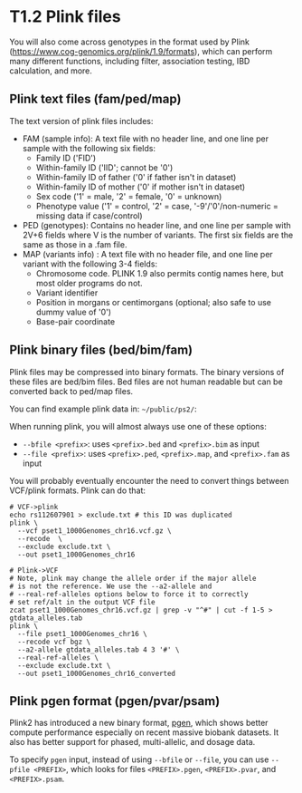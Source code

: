 # T1.2 Plink files

You will also come across genotypes in the format used by Plink (https://www.cog-genomics.org/plink/1.9/formats), which can perform many different functions, including filter, association testing, IBD calculation, and more.

## Plink text files (fam/ped/map)
The text version of plink files includes:

* FAM (sample info): A text file with no header line, and one line per sample with the following six fields:
  - Family ID ('FID')
  - Within-family ID ('IID'; cannot be '0')
  - Within-family ID of father ('0' if father isn't in dataset)
  - Within-family ID of mother ('0' if mother isn't in dataset)
  - Sex code ('1' = male, '2' = female, '0' = unknown)
  - Phenotype value ('1' = control, '2' = case, '-9'/'0'/non-numeric = missing data if case/control)
* PED (genotypes): Contains no header line, and one line per sample with 2V+6 fields where V is the number of variants. The first six fields are the same as those in a .fam file. 
* MAP (variants info) : A text file with no header file, and one line per variant with the following 3-4 fields:
  - Chromosome code. PLINK 1.9 also permits contig names here, but most older programs do not.
  - Variant identifier
  - Position in morgans or centimorgans (optional; also safe to use dummy value of '0')
  - Base-pair coordinate

## Plink binary files (bed/bim/fam)

Plink files may be compressed into binary formats. The binary versions of these files are bed/bim files. Bed files are not human readable but can be converted back to ped/map files.

You can find example plink data in: `~/public/ps2/`:

When running plink, you will almost always use one of these options:
* `--bfile <prefix>`: uses `<prefix>.bed` and `<prefix>.bim` as input
* `--file <prefix>`: uses `<prefix>.ped`, `<prefix>.map`, and `<prefix>.fam` as input

You will probably eventually encounter the need to convert things between VCF/plink formats. Plink can do that:

```shell
# VCF->plink
echo rs112607901 > exclude.txt # this ID was duplicated
plink \
  --vcf pset1_1000Genomes_chr16.vcf.gz \
  --recode  \
  --exclude exclude.txt \
  --out pset1_1000Genomes_chr16

# Plink->VCF
# Note, plink may change the allele order if the major allele
# is not the reference. We use the --a2-allele and 
# --real-ref-alleles options below to force it to correctly
# set ref/alt in the output VCF file
zcat pset1_1000Genomes_chr16.vcf.gz | grep -v "^#" | cut -f 1-5 > gtdata_alleles.tab
plink \
  --file pset1_1000Genomes_chr16 \
  --recode vcf bgz \
  --a2-allele gtdata_alleles.tab 4 3 '#' \
  --real-ref-alleles \
  --exclude exclude.txt \
  --out pset1_1000Genomes_chr16_converted
```

## Plink pgen format (pgen/pvar/psam)

Plink2 has introduced a new binary format, [pgen](https://github.com/chrchang/plink-ng/blob/master/pgen_spec/pgen_spec.pdf), which shows better compute performance especially on recent massive biobank datasets. It also has better support for phased, multi-allelic, and dosage data.

To specify `pgen` input, instead of using `--bfile` or `--file`, you can use `--pfile <PREFIX>`, which looks for files `<PREFIX>.pgen`, `<PREFIX>.pvar`, and `<PREFIX>.psam`. 